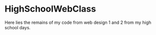 # HighSchoolWebClass

Here lies the remains of my code from web design 1 and 2 from my high school days.
